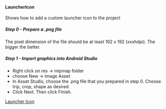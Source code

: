 #### LauncherIcon
Shows how to add a custom launcher icon to the project

##### Step 0 - Prepare a .png file
The pixel dimension of the file should be at least 192 x 192 (xxxhdpi). The bigger the better.

##### Step 1 - Import graphics into Android Studio
- Right click on res -> mipmap folder
- choose New -> Image Asset
- In Asset Studio, choose the .png file that you prepared in step 0. Choose trip, crop, shape as desired.
- Click Next. Then click Finish.

[Launcher Icon](http://i.imgur.com/GMg2HYK.png)
